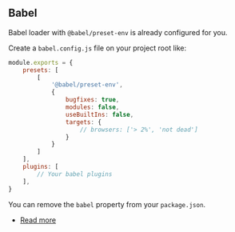 ## Babel

Babel loader with `@babel/preset-env` is already configured for you.

Create a `babel.config.js` file on your project root like:

```js
module.exports = {
    presets: [
        [
            '@babel/preset-env',
            {
                bugfixes: true,
                modules: false,
                useBuiltIns: false,
                targets: {
                    // browsers: ['> 2%', 'not dead']
                }
            }
        ]
    ],
    plugins: [
        // Your babel plugins
    ],
}
```

You can remove the `babel` property from your `package.json`.

* [Read more](https://babeljs.io/docs/en/config-files)
